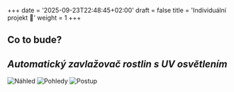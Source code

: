 +++
date = '2025-09-23T22:48:45+02:00'
draft = false
title = 'Individuální projekt 🔩'
weight = 1
+++

 ## Co to bude?
## ***Automatický zavlažovač rostlin s UV osvětlením***



![Náhled](/263952_ZPC_25/images/nahled.jpg)
![Pohledy](/263952_ZPC_25/images/pohledy.jpg)
![Postup](/263952_ZPC_25/images/postup.jpg)

